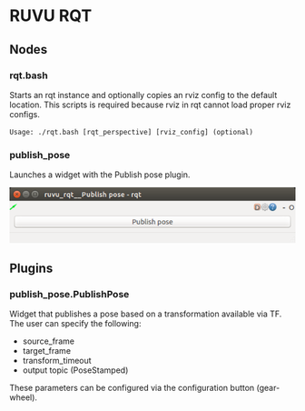 # RUVU RQT

## Nodes

### rqt.bash

Starts an rqt instance and optionally copies an rviz config to the default location. This scripts is required because
rviz in rqt cannot load proper rviz configs.

```
Usage: ./rqt.bash [rqt_perspective] [rviz_config] (optional)
```

### publish_pose

Launches a widget with the Publish pose plugin.

![publish_pose](doc/publish_pose.png)

## Plugins

### publish_pose.PublishPose

Widget that publishes a pose based on a transformation available via TF. The user can specify the following:

- source_frame
- target_frame
- transform_timeout
- output topic (PoseStamped)

These parameters can be configured via the configuration button (gear-wheel).
